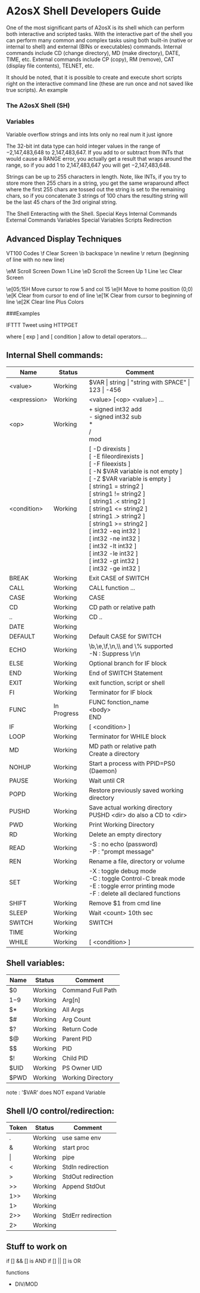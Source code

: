 # A2osX Shell Developers Guide

One of the most significant parts of A2osX is its shell which can perform both interactive and scripted tasks.  With the interactive part of the shell you can perform many common and complex tasks using both built-in (native or internal to shell) and external (BINs or executables) commands.  Internal commands include CD (change directory), MD (make directory), DATE, TIME, etc.  External commands include CP (copy), RM (remove), CAT (display file contents), TELNET, etc.

It should be noted, that it is possible to create and execute short scripts right on the interactive command line (these are run once and not saved like true scripts).  An example  

### The A2osX Shell (SH)

### Variables

Variable overflow strings and ints
Ints only no real num it just ignore

The 32-bit int data type can hold integer values in the range of −2,147,483,648 to 2,147,483,647.  If you add to or subtract from INTs that would cause a RANGE error, you actually get a result that wraps around the range, so if you add 1 to 2,147,483,647 you will get −2,147,483,648.

Strings can be up to 255 characters in length.  Note, like INTs, if you try to store more then 255 chars in a string, you get the same wraparound affect where the first 255 chars are tossed out the string is set to the remaining chars, so if you concatenate 3 strings of 100 chars the resulting string will be the last 45 chars of the 3rd original string. 


The Shell
Enteracting with the Shell.
Special Keys
Internal Commands
External Commands
Variables
Special Variables
Scripts
Redirection

## Advanced Display Techniques

VT100 Codes
\f	Clear Screen
\b	backspace
\n	newline
\r	return (beginning of line with no new line)

\eM	Scroll Screen Down 1 Line
\eD	Scroll the Screen Up 1 Line
\ec	Clear Screen

\e[05;15H	Move cursor to row 5 and col 15
\e[H	Move to home position (0,0)
\e[K	Clear from cursor to end of line
\e[1K	Clear from cursor to beginning of line
\e[2K	Clear line
Plus Colors

###Examples

IFTTT Tweet using HTTPGET

where [ exp ] and [ condition ] allow to detail operators....


## Internal Shell commands:

| Name      | Status  | Comment |
| ----      | ------  | ------- |
| \<value\> | Working | $VAR \| string \| "string with SPACE" \| 123 \| -456 |
| \<expression\> | Working | \<value\> [\<op\> \<value\>] ... |
| \<op\> | Working | \+ signed int32 add <br> \- signed int32 sub <br>   \* <br> / <br> mod |
| \<condition\> | Working |[ -D direxists ] <br> [ -E fileordirexists ] <br> [ -F fileexists ]<br> [ -N $VAR variable is not empty ] <br> [ -Z $VAR variable is empty ] <br> [ string1 = string2 ] <br> [ string1 != string2 ] <br> [ string1 .< string2 ] <br> [ string1 <= string2 ] <br> [ string1 .> string2 ] <br> [ string1 >= string2 ] <br> [ int32 -eq int32 ] <br> [ int32 -ne int32 ] <br> [ int32 -lt int32 ] <br> [ int32 -le int32 ] <br> [ int32 -gt int32 ] <br> [ int32 -ge int32 ] |
| BREAK     | Working | Exit CASE of SWITCH |
| CALL      | Working | CALL function <arg> ... |
| CASE      | Working | CASE <expression> |
| CD        | Working | CD path or relative path |
| ..        | Working | CD .. |
| DATE      | Working | |
| DEFAULT   | Working | Default CASE for SWITCH |
| ECHO      | Working | \b,\e,\f,\n,\\\ and \\% supported <br> -N : Suppress \r\n |
| ELSE      | Working | Optional branch for IF block |
| END       | Working | End of SWITCH Statement |
| EXIT      | Working | exit function, script or shell |
| FI        | Working | Terminator for IF block |
| FUNC      | In Progress | FUNC fonction_name <br>   \<body\> <br>   END |
| IF        | Working | [ \<condition\> ] |
| LOOP      | Working | Terminator for WHILE block |
| MD        | Working | MD path or relative path <br> Create a directory |
| NOHUP     | Working | Start a process with PPID=PS0 (Daemon) |
| PAUSE     | Working | Wait until CR |
| POPD      | Working | Restore previously saved working directory |
| PUSHD     | Working | Save actual working directory <br> PUSHD \<dir\> do also a CD to \<dir\> |
| PWD       | Working | Print Working Directory |
| RD        | Working | Delete an empty directory |
| READ      | Working | -S : no echo (password) <br> -P : "prompt message"   |
| REN       | Working | Rename a file, directory or volume |
| SET       | Working | -X : toggle debug mode <br> -C : toggle Control-C break mode <br> -E : toggle error printing mode <br> -F : delete all declared functions |
| SHIFT     | Working | Remove $1 from cmd line |
| SLEEP     | Working | Wait \<count\> 10th sec |
| SWITCH    | Working | SWITCH <expression> |
| TIME      | Working | |
| WHILE     | Working | [ \<condition\> ] |

## Shell variables:

| Name  | Status  | Comment |
| ----  | ------  | ------- |
| $0    | Working | Command Full Path |
| $1-$9 | Working | Arg[n] |
| $*    | Working | All Args |
| $#    | Working | Arg Count |
| $?    | Working | Return Code |
| $@    | Working | Parent PID |
| $$    | Working | PID |
| $!    | Working | Child PID |
| $UID  | Working | PS Owner UID |
| $PWD  | Working | Working Directory |

note : '$VAR' does NOT expand Variable

## Shell I/O control/redirection:

| Token  | Status  | Comment |
| ----   | ------  | ------- |
| .      | Working | use same env |
| &      | Working | start proc |
| \|     | Working | pipe |
| <      | Working | StdIn redirection |
| >      | Working | StdOut redirection |
| >>     | Working | Append StdOut  |
| 1>>    | Working |  |
| 1>     | Working |  |
| 2>>    | Working | StdErr redirection |
| 2>     | Working |  |


## Stuff to work on

if [] && []   is AND
if [] || []   is OR


functions

* DIV/MOD

